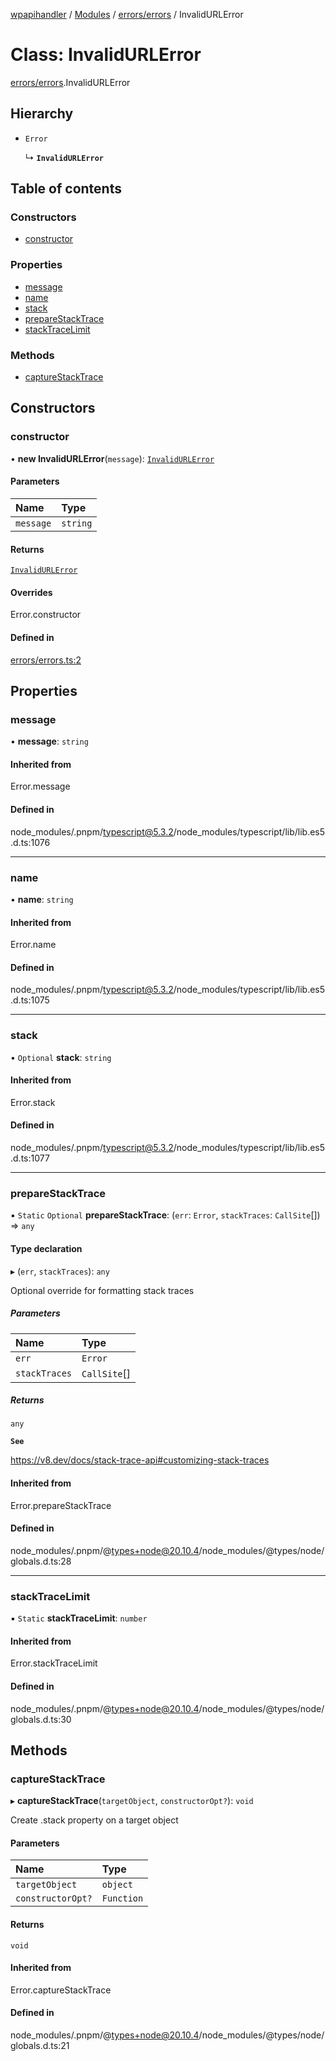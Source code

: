 [wpapihandler](../README.md) / [Modules](../modules.md) / [errors/errors](../modules/errors_errors.md) / InvalidURLError

# Class: InvalidURLError

[errors/errors](../modules/errors_errors.md).InvalidURLError

## Hierarchy

- `Error`

  ↳ **`InvalidURLError`**

## Table of contents

### Constructors

- [constructor](errors_errors.InvalidURLError.md#constructor)

### Properties

- [message](errors_errors.InvalidURLError.md#message)
- [name](errors_errors.InvalidURLError.md#name)
- [stack](errors_errors.InvalidURLError.md#stack)
- [prepareStackTrace](errors_errors.InvalidURLError.md#preparestacktrace)
- [stackTraceLimit](errors_errors.InvalidURLError.md#stacktracelimit)

### Methods

- [captureStackTrace](errors_errors.InvalidURLError.md#capturestacktrace)

## Constructors

### constructor

• **new InvalidURLError**(`message`): [`InvalidURLError`](errors_errors.InvalidURLError.md)

#### Parameters

| Name | Type |
| :------ | :------ |
| `message` | `string` |

#### Returns

[`InvalidURLError`](errors_errors.InvalidURLError.md)

#### Overrides

Error.constructor

#### Defined in

[errors/errors.ts:2](https://github.com/MichaelGloessl04/wpapihandler/blob/d3af325/errors/errors.ts#L2)

## Properties

### message

• **message**: `string`

#### Inherited from

Error.message

#### Defined in

node_modules/.pnpm/typescript@5.3.2/node_modules/typescript/lib/lib.es5.d.ts:1076

___

### name

• **name**: `string`

#### Inherited from

Error.name

#### Defined in

node_modules/.pnpm/typescript@5.3.2/node_modules/typescript/lib/lib.es5.d.ts:1075

___

### stack

• `Optional` **stack**: `string`

#### Inherited from

Error.stack

#### Defined in

node_modules/.pnpm/typescript@5.3.2/node_modules/typescript/lib/lib.es5.d.ts:1077

___

### prepareStackTrace

▪ `Static` `Optional` **prepareStackTrace**: (`err`: `Error`, `stackTraces`: `CallSite`[]) => `any`

#### Type declaration

▸ (`err`, `stackTraces`): `any`

Optional override for formatting stack traces

##### Parameters

| Name | Type |
| :------ | :------ |
| `err` | `Error` |
| `stackTraces` | `CallSite`[] |

##### Returns

`any`

**`See`**

https://v8.dev/docs/stack-trace-api#customizing-stack-traces

#### Inherited from

Error.prepareStackTrace

#### Defined in

node_modules/.pnpm/@types+node@20.10.4/node_modules/@types/node/globals.d.ts:28

___

### stackTraceLimit

▪ `Static` **stackTraceLimit**: `number`

#### Inherited from

Error.stackTraceLimit

#### Defined in

node_modules/.pnpm/@types+node@20.10.4/node_modules/@types/node/globals.d.ts:30

## Methods

### captureStackTrace

▸ **captureStackTrace**(`targetObject`, `constructorOpt?`): `void`

Create .stack property on a target object

#### Parameters

| Name | Type |
| :------ | :------ |
| `targetObject` | `object` |
| `constructorOpt?` | `Function` |

#### Returns

`void`

#### Inherited from

Error.captureStackTrace

#### Defined in

node_modules/.pnpm/@types+node@20.10.4/node_modules/@types/node/globals.d.ts:21
